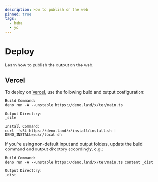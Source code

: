 ```yaml
---
description: How to publish on the web
pinned: true
tags:
  - haha
  - yo
---
```


# Deploy

Learn how to publish the output on the web.

## Vercel

To deploy on [Vercel](https://vercel.com), use the following build and output
configuration:

```
Build Command:
deno run -A --unstable https://deno.land/x/ter/main.ts

Output Directory:
_site

Install Command:
curl -fsSL https://deno.land/x/install/install.sh | DENO_INSTALL=/usr/local sh
```

If you're using non-default input and output folders, update the build command
and output directory accordingly, e.g.:

```
Build Command:
deno run -A --unstable https://deno.land/x/ter/main.ts content _dist

Output Directory:
_dist
```

